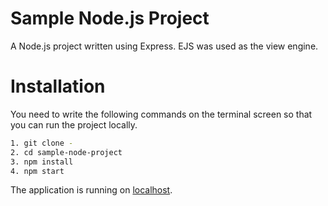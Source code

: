 # Sample Node.js Project

A Node.js project written using Express. EJS was used as the view engine.

# Installation

You need to write the following commands on the terminal screen so that you can run the project locally.

```sh
1. git clone -
2. cd sample-node-project
3. npm install
4. npm start
```

The application is running on [localhost](http://localhost:3000).

